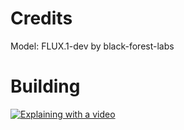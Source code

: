 # Credits
Model: FLUX.1-dev by black-forest-labs

# Building
[![Explaining with a video](https://i.imgur.com/ZbdIwcH.png)](https://drive.google.com/file/d/1uZA9DkYiDIkgVajBpyIF0bY6R2sYTT13/view?usp=sharing)
